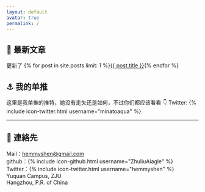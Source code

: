 ```yaml
---
layout: default
avatar: true
permalink: /
---
```

## 📕 最新文章
更新了 {% for post in site.posts limit: 1 %}<a href="{{ post.url | prepend: site.baseurl }}">{{ post.title }}</a>{% endfor %} 

## ⚓ 我的单推
这里是我单推的推特，她没有走失还是如何，不过你们都应该看看 👇
Twitter: {% include icon-twitter.html username="minatoaqua" %}

---

## 📧 連絡先
Mail：hemmyshen@gmail.com <br/>
github：{% include icon-github.html username="ZhuliuAiagle" %} <br/>
Twitter：{% include icon-twitter.html username="hemmyshen" %} <br/>
Yuquan Campus, ZJU<br/>
Hangzhou, P.R. of China<br/>
